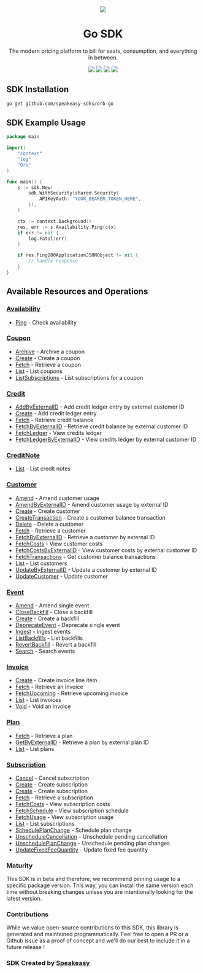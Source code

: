 <div align="center">
    <picture>
        <source srcset="https://user-images.githubusercontent.com/6267663/229776363-b219eaec-e1aa-4192-9123-d8a8e0ab997d.svg" media="(prefers-color-scheme: dark)">
        <img src="https://user-images.githubusercontent.com/6267663/229776275-b670d564-fc2e-4843-b061-adf230737e3f.svg">
    </picture>
    <h1>Go SDK</h1>
   <p>The modern pricing platform to bill for seats, consumption, and everything in between.</p>
   <a href="https://docs.withorb.com/docs/orb-docs/overview"><img src="https://img.shields.io/static/v1?label=Docs&message=API Ref&color=5444e4&style=for-the-badge" /></a>
   <a href="https://github.com/speakeasy-sdks/orb-go/actions"><img src="https://img.shields.io/github/actions/workflow/status/speakeasy-sdks/orb-go/speakeasy_sdk_generation.yml?style=for-the-badge" /></a>
  <a href="https://opensource.org/licenses/MIT"><img src="https://img.shields.io/badge/License-MIT-blue.svg?style=for-the-badge" /></a>
  <a href="https://github.com/speakeasy-sdks/orb-go/releases"><img src="https://img.shields.io/github/v/release/speakeasy-sdks/orb-go?sort=semver&style=for-the-badge" /></a>
</div>

<!-- Start SDK Installation -->
## SDK Installation

```bash
go get github.com/speakeasy-sdks/orb-go
```
<!-- End SDK Installation -->

## SDK Example Usage
<!-- Start SDK Example Usage -->
```go
package main

import(
	"context"
	"log"
	"Orb"
)

func main() {
    s := sdk.New(
        sdk.WithSecurity(shared.Security{
            APIKeyAuth: "YOUR_BEARER_TOKEN_HERE",
        }),
    )

    ctx := context.Background()
    res, err := s.Availability.Ping(ctx)
    if err != nil {
        log.Fatal(err)
    }

    if res.Ping200ApplicationJSONObject != nil {
        // handle response
    }
}
```
<!-- End SDK Example Usage -->

<!-- Start SDK Available Operations -->
## Available Resources and Operations


### [Availability](docs/availability/README.md)

* [Ping](docs/availability/README.md#ping) - Check availability

### [Coupon](docs/coupon/README.md)

* [Archive](docs/coupon/README.md#archive) - Archive a coupon
* [Create](docs/coupon/README.md#create) - Create a coupon
* [Fetch](docs/coupon/README.md#fetch) - Retrieve a coupon
* [List](docs/coupon/README.md#list) - List coupons
* [ListSubscriptions](docs/coupon/README.md#listsubscriptions) - List subscriptions for a coupon

### [Credit](docs/credit/README.md)

* [AddByExternalID](docs/credit/README.md#addbyexternalid) - Add credit ledger entry by external customer ID
* [Create](docs/credit/README.md#create) - Add credit ledger entry
* [Fetch](docs/credit/README.md#fetch) - Retrieve credit balance
* [FetchByExternalID](docs/credit/README.md#fetchbyexternalid) - Retrieve credit balance by external customer ID
* [FetchLedger](docs/credit/README.md#fetchledger) - View credits ledger
* [FetchLedgerByExternalID](docs/credit/README.md#fetchledgerbyexternalid) - View credits ledger by external customer ID

### [CreditNote](docs/creditnote/README.md)

* [List](docs/creditnote/README.md#list) - List credit notes

### [Customer](docs/customer/README.md)

* [Amend](docs/customer/README.md#amend) - Amend customer usage
* [AmendByExternalID](docs/customer/README.md#amendbyexternalid) - Amend customer usage by external ID
* [Create](docs/customer/README.md#create) - Create customer
* [CreateTransaction](docs/customer/README.md#createtransaction) - Create a customer balance transaction
* [Delete](docs/customer/README.md#delete) - Delete a customer
* [Fetch](docs/customer/README.md#fetch) - Retrieve a customer
* [FetchByExternalID](docs/customer/README.md#fetchbyexternalid) - Retrieve a customer by external ID
* [FetchCosts](docs/customer/README.md#fetchcosts) - View customer costs
* [FetchCostsByExternalID](docs/customer/README.md#fetchcostsbyexternalid) - View customer costs by external customer ID
* [FetchTransactions](docs/customer/README.md#fetchtransactions) - Get customer balance transactions
* [List](docs/customer/README.md#list) - List customers
* [UpdateByExternalID](docs/customer/README.md#updatebyexternalid) - Update a customer by external ID
* [UpdateCustomer](docs/customer/README.md#updatecustomer) - Update customer

### [Event](docs/event/README.md)

* [Amend](docs/event/README.md#amend) - Amend single event
* [CloseBackfill](docs/event/README.md#closebackfill) - Close a backfill
* [Create](docs/event/README.md#create) - Create a backfill
* [DeprecateEvent](docs/event/README.md#deprecateevent) - Deprecate single event
* [Ingest](docs/event/README.md#ingest) - Ingest events
* [ListBackfills](docs/event/README.md#listbackfills) - List backfills
* [RevertBackfill](docs/event/README.md#revertbackfill) - Revert a backfill
* [Search](docs/event/README.md#search) - Search events

### [Invoice](docs/invoice/README.md)

* [Create](docs/invoice/README.md#create) - Create invoice line item
* [Fetch](docs/invoice/README.md#fetch) - Retrieve an Invoice
* [FetchUpcoming](docs/invoice/README.md#fetchupcoming) - Retrieve upcoming invoice
* [List](docs/invoice/README.md#list) - List invoices
* [Void](docs/invoice/README.md#void) - Void an invoice

### [Plan](docs/plan/README.md)

* [Fetch](docs/plan/README.md#fetch) - Retrieve a plan
* [GetByExternalID](docs/plan/README.md#getbyexternalid) - Retrieve a plan by external plan ID
* [List](docs/plan/README.md#list) - List plans

### [Subscription](docs/subscription/README.md)

* [Cancel](docs/subscription/README.md#cancel) - Cancel subscription
* [Create](docs/subscription/README.md#create) - Create subscription
* [Create](docs/subscription/README.md#create) - Create subscription
* [Fetch](docs/subscription/README.md#fetch) - Retrieve a subscription
* [FetchCosts](docs/subscription/README.md#fetchcosts) - View subscription costs
* [FetchSchedule](docs/subscription/README.md#fetchschedule) - View subscription schedule
* [FetchUsage](docs/subscription/README.md#fetchusage) - View subscription usage
* [List](docs/subscription/README.md#list) - List subscriptions
* [SchedulePlanChange](docs/subscription/README.md#scheduleplanchange) - Schedule plan change
* [UnscheduleCancellation](docs/subscription/README.md#unschedulecancellation) - Unschedule pending cancellation
* [UnschedulePlanChange](docs/subscription/README.md#unscheduleplanchange) - Unschedule pending plan changes
* [UpdateFixedFeeQuantity](docs/subscription/README.md#updatefixedfeequantity) - Update fixed fee quantity
<!-- End SDK Available Operations -->

### Maturity

This SDK is in beta and therefore, we recommend pinning usage to a specific package version.
This way, you can install the same version each time without breaking changes unless you are intentionally
looking for the latest version.

### Contributions

While we value open-source contributions to this SDK, this library is generated and maintained programmatically.
Feel free to open a PR or a Github issue as a proof of concept and we'll do our best to include it in a future release !

### SDK Created by [Speakeasy](https://docs.speakeasyapi.dev/docs/using-speakeasy/client-sdks)
